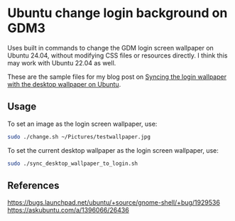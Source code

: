 # Ubuntu change login background on GDM3

Uses built in commands to change the GDM login screen wallpaper on Ubuntu 24.04, without modifying CSS files or resources directly. I think this may work with Ubuntu 22.04 as well. 

These are the sample files for my blog post on [Syncing the login wallpaper with the desktop wallpaper on Ubuntu](https://code.mendhak.com/synchronize-login-wallpaper-ubuntu/). 


## Usage

To set an image as the login screen wallpaper, use:

```bash
sudo ./change.sh ~/Pictures/testwallpaper.jpg
```

To set the current desktop wallpaper as the login screen wallpaper, use:

```bash
sudo ./sync_desktop_wallpaper_to_login.sh 
```


## References

https://bugs.launchpad.net/ubuntu/+source/gnome-shell/+bug/1929536  
https://askubuntu.com/a/1396066/26436  

